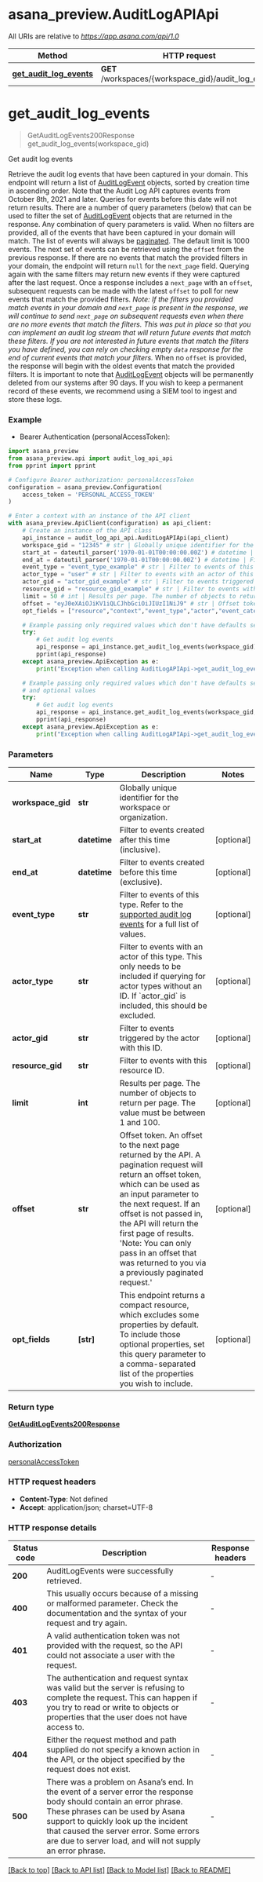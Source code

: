 # asana_preview.AuditLogAPIApi

All URIs are relative to *https://app.asana.com/api/1.0*

Method | HTTP request | Description
------------- | ------------- | -------------
[**get_audit_log_events**](AuditLogAPIApi.md#get_audit_log_events) | **GET** /workspaces/{workspace_gid}/audit_log_events | Get audit log events


# **get_audit_log_events**
> GetAuditLogEvents200Response get_audit_log_events(workspace_gid)

Get audit log events

Retrieve the audit log events that have been captured in your domain.  This endpoint will return a list of [AuditLogEvent](/reference/audit-log-api) objects, sorted by creation time in ascending order. Note that the Audit Log API captures events from October 8th, 2021 and later. Queries for events before this date will not return results.  There are a number of query parameters (below) that can be used to filter the set of [AuditLogEvent](/reference/audit-log-api) objects that are returned in the response. Any combination of query parameters is valid. When no filters are provided, all of the events that have been captured in your domain will match.  The list of events will always be [paginated](/docs/pagination). The default limit is 1000 events. The next set of events can be retrieved using the `offset` from the previous response. If there are no events that match the provided filters in your domain, the endpoint will return `null` for the `next_page` field. Querying again with the same filters may return new events if they were captured after the last request. Once a response includes a `next_page` with an `offset`, subsequent requests can be made with the latest `offset` to poll for new events that match the provided filters.  *Note: If the filters you provided match events in your domain and `next_page` is present in the response, we will continue to send `next_page` on subsequent requests even when there are no more events that match the filters. This was put in place so that you can implement an audit log stream that will return future events that match these filters. If you are not interested in future events that match the filters you have defined, you can rely on checking empty `data` response for the end of current events that match your filters.*  When no `offset` is provided, the response will begin with the oldest events that match the provided filters. It is important to note that [AuditLogEvent](/reference/audit-log-api) objects will be permanently deleted from our systems after 90 days. If you wish to keep a permanent record of these events, we recommend using a SIEM tool to ingest and store these logs.

### Example

* Bearer Authentication (personalAccessToken):

```python
import asana_preview
from asana_preview.api import audit_log_api_api
from pprint import pprint

# Configure Bearer authorization: personalAccessToken
configuration = asana_preview.Configuration(
    access_token = 'PERSONAL_ACCESS_TOKEN'
)

# Enter a context with an instance of the API client
with asana_preview.ApiClient(configuration) as api_client:
    # Create an instance of the API class
    api_instance = audit_log_api_api.AuditLogAPIApi(api_client)
    workspace_gid = "12345" # str | Globally unique identifier for the workspace or organization.
    start_at = dateutil_parser('1970-01-01T00:00:00.00Z') # datetime | Filter to events created after this time (inclusive). (optional)
    end_at = dateutil_parser('1970-01-01T00:00:00.00Z') # datetime | Filter to events created before this time (exclusive). (optional)
    event_type = "event_type_example" # str | Filter to events of this type. Refer to the [supported audit log events](/docs/audit-log-events#supported-audit-log-events) for a full list of values. (optional)
    actor_type = "user" # str | Filter to events with an actor of this type. This only needs to be included if querying for actor types without an ID. If `actor_gid` is included, this should be excluded. (optional)
    actor_gid = "actor_gid_example" # str | Filter to events triggered by the actor with this ID. (optional)
    resource_gid = "resource_gid_example" # str | Filter to events with this resource ID. (optional)
    limit = 50 # int | Results per page. The number of objects to return per page. The value must be between 1 and 100. (optional)
    offset = "eyJ0eXAiOJiKV1iQLCJhbGciOiJIUzI1NiJ9" # str | Offset token. An offset to the next page returned by the API. A pagination request will return an offset token, which can be used as an input parameter to the next request. If an offset is not passed in, the API will return the first page of results. 'Note: You can only pass in an offset that was returned to you via a previously paginated request.' (optional)
    opt_fields = ["resource","context","event_type","actor","event_category","created_at","details"] # [str] | This endpoint returns a compact resource, which excludes some properties by default. To include those optional properties, set this query parameter to a comma-separated list of the properties you wish to include. (optional)

    # Example passing only required values which don't have defaults set
    try:
        # Get audit log events
        api_response = api_instance.get_audit_log_events(workspace_gid)
        pprint(api_response)
    except asana_preview.ApiException as e:
        print("Exception when calling AuditLogAPIApi->get_audit_log_events: %s\n" % e)

    # Example passing only required values which don't have defaults set
    # and optional values
    try:
        # Get audit log events
        api_response = api_instance.get_audit_log_events(workspace_gid, start_at=start_at, end_at=end_at, event_type=event_type, actor_type=actor_type, actor_gid=actor_gid, resource_gid=resource_gid, limit=limit, offset=offset, opt_fields=opt_fields)
        pprint(api_response)
    except asana_preview.ApiException as e:
        print("Exception when calling AuditLogAPIApi->get_audit_log_events: %s\n" % e)
```

### Parameters

Name | Type | Description  | Notes
------------- | ------------- | ------------- | -------------
 **workspace_gid** | **str**| Globally unique identifier for the workspace or organization. |
 **start_at** | **datetime**| Filter to events created after this time (inclusive). | [optional]
 **end_at** | **datetime**| Filter to events created before this time (exclusive). | [optional]
 **event_type** | **str**| Filter to events of this type. Refer to the [supported audit log events](/docs/audit-log-events#supported-audit-log-events) for a full list of values. | [optional]
 **actor_type** | **str**| Filter to events with an actor of this type. This only needs to be included if querying for actor types without an ID. If &#x60;actor_gid&#x60; is included, this should be excluded. | [optional]
 **actor_gid** | **str**| Filter to events triggered by the actor with this ID. | [optional]
 **resource_gid** | **str**| Filter to events with this resource ID. | [optional]
 **limit** | **int**| Results per page. The number of objects to return per page. The value must be between 1 and 100. | [optional]
 **offset** | **str**| Offset token. An offset to the next page returned by the API. A pagination request will return an offset token, which can be used as an input parameter to the next request. If an offset is not passed in, the API will return the first page of results. &#39;Note: You can only pass in an offset that was returned to you via a previously paginated request.&#39; | [optional]
 **opt_fields** | **[str]**| This endpoint returns a compact resource, which excludes some properties by default. To include those optional properties, set this query parameter to a comma-separated list of the properties you wish to include. | [optional]

### Return type

[**GetAuditLogEvents200Response**](GetAuditLogEvents200Response.md)

### Authorization

[personalAccessToken](../README.md#personalAccessToken)

### HTTP request headers

 - **Content-Type**: Not defined
 - **Accept**: application/json; charset=UTF-8


### HTTP response details

| Status code | Description | Response headers |
|-------------|-------------|------------------|
**200** | AuditLogEvents were successfully retrieved. |  -  |
**400** | This usually occurs because of a missing or malformed parameter. Check the documentation and the syntax of your request and try again. |  -  |
**401** | A valid authentication token was not provided with the request, so the API could not associate a user with the request. |  -  |
**403** | The authentication and request syntax was valid but the server is refusing to complete the request. This can happen if you try to read or write to objects or properties that the user does not have access to. |  -  |
**404** | Either the request method and path supplied do not specify a known action in the API, or the object specified by the request does not exist. |  -  |
**500** | There was a problem on Asana’s end. In the event of a server error the response body should contain an error phrase. These phrases can be used by Asana support to quickly look up the incident that caused the server error. Some errors are due to server load, and will not supply an error phrase. |  -  |

[[Back to top]](#) [[Back to API list]](../README.md#documentation-for-api-endpoints) [[Back to Model list]](../README.md#documentation-for-models) [[Back to README]](../README.md)

